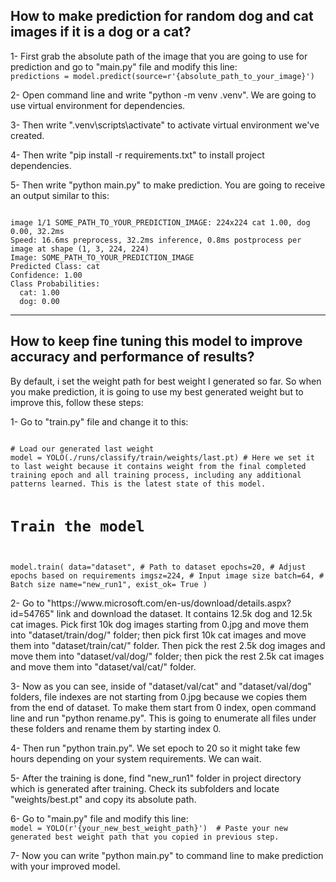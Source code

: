 <h2>
How to make prediction for random dog and cat images if it is a dog or a cat?
</h2>
<p>
1- First grab the absolute path of the image that you are going to use for prediction and go to "main.py" file and modify this line:
<code>
predictions = model.predict(source=r'{absolute_path_to_your_image}')
</code>
</p>
<p>
2- Open command line and write "python -m venv .venv". We are going to use virtual environment for dependencies.
</p>
<p>
3- Then write ".venv\scripts\activate" to activate virtual environment we've created.
</p>
<p>
4- Then write "pip install -r requirements.txt" to install project dependencies.
</p>
<p>
5- Then write "python main.py" to make prediction. You are going to receive an output similar to this:
</p>
<code>
image 1/1 SOME_PATH_TO_YOUR_PREDICTION_IMAGE: 224x224 cat 1.00, dog 0.00, 32.2ms
Speed: 16.6ms preprocess, 32.2ms inference, 0.8ms postprocess per image at shape (1, 3, 224, 224)
Image: SOME_PATH_TO_YOUR_PREDICTION_IMAGE
Predicted Class: cat
Confidence: 1.00
Class Probabilities:
  cat: 1.00
  dog: 0.00
</code>
<hr>
<h2>
How to keep fine tuning this model to improve accuracy and performance of results?
</h2>
<p>
By default, i set the weight path for best weight I generated so far. So when you make prediction, it is going to use my best generated weight but to improve this, follow these steps:
</p>
<p>
1- Go to "train.py" file and change it to this:
</p>
<code>
# Load our generated last weight
model = YOLO(./runs/classify/train/weights/last.pt) # Here we set it to last weight because it contains weight from the final completed training epoch and all training process, including any additional patterns learned. This is the latest state of this model.

# Train the model
model.train(
    data="dataset",  # Path to dataset
    epochs=20,       # Adjust epochs based on requirements
    imgsz=224,       # Input image size
    batch=64,        # Batch size
    name="new_run1",
    exist_ok= True
)
</code>
<p>
2- Go to "https://www.microsoft.com/en-us/download/details.aspx?id=54765" link and download the dataset. It contains 12.5k dog and 12.5k cat images. Pick first 10k dog images starting from 0.jpg and move them into "dataset/train/dog/" folder; then pick first 10k cat images and move them into "dataset/train/cat/" folder. Then pick the rest 2.5k dog images and move them into "dataset/val/dog/" folder; then pick the rest 2.5k cat images and move them into "dataset/val/cat/" folder.
</p>
<p>
3- Now as you can see, inside of "dataset/val/cat" and "dataset/val/dog" folders, file indexes are not starting from 0.jpg because we copies them from the end of dataset. To make them start from 0 index, open command line and run "python rename.py". This is going to enumerate all files under these folders and rename them by starting index 0.
</p>
<p>
4- Then run "python train.py". We set epoch to 20 so it might take few hours depending on your system requirements. We can wait.
</p>
<p>
5- After the training is done, find "new_run1" folder in project directory which is generated after training. Check its subfolders and locate "weights/best.pt" and copy its absolute path.
</p>
<p>
6- Go to "main.py" file and modify this line:
<code>
model = YOLO(r'{your_new_best_weight_path}')  # Paste your new generated best weight path that you copied in previous step.
</code>
</p>
<p>
7- Now you can write "python main.py" to command line to make prediction with your improved model.
</p>